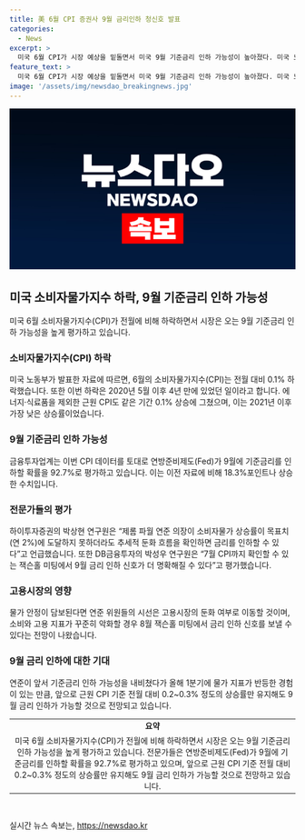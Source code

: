 ```yaml
---
title: 美 6월 CPI 증권사 9월 금리인하 청신호 발표
categories:
  - News
excerpt: >
  미국 6월 CPI가 시장 예상을 밑돌면서 미국 9월 기준금리 인하 가능성이 높아졌다. 미국 노동부는 CPI가 전월대비 0.1% 하락한 것을 발표했는데, 이는 2020년 5월 이후 4년 만에 처음이다. 변동성이 큰 에너지·식료품을 제외한 근원 CPI도 0.1% 상승으로 2021년 이후 가장 낮은 상승률을 기록했다. 시장은 연준이 9월에 금리를 인하할 확률을 92.7%로 보고 있으며, 이로 인해 금융투자업계에서도 기준금리 인하 가능성을 높게 평가하고 있다.
feature_text: >
  미국 6월 CPI가 시장 예상을 밑돌면서 미국 9월 기준금리 인하 가능성이 높아졌다. 미국 노동부는 CPI가 전월대비 0.1% 하락한 것을 발표했는데, 이는 2020년 5월 이후 4년 만에 처음이다. 변동성이 큰 에너지·식료품을 제외한 근원 CPI도 0.1% 상승으로 2021년 이후 가장 낮은 상승률을 기록했다. 시장은 연준이 9월에 금리를 인하할 확률을 92.7%로 보고 있으며, 이로 인해 금융투자업계에서도 기준금리 인하 가능성을 높게 평가하고 있다.
image: '/assets/img/newsdao_breakingnews.jpg'
---
```


<p><img src="/assets/img/newsdao_breakingnews.jpg" alt="bookingtag 속보" /></p>

<h2 data-ke-size="size26">미국 소비자물가지수 하락, 9월 기준금리 인하 가능성</h2>

<p data-ke-size="size16">미국 6월 소비자물가지수(CPI)가 전월에 비해 하락하면서 시장은 오는 9월 기준금리 인하 가능성을 높게 평가하고 있습니다.</p>

<h3>소비자물가지수(CPI) 하락</h3>

<p data-ke-size="size16">미국 노동부가 발표한 자료에 따르면, 6월의 소비자물가지수(CPI)는 전월 대비 0.1% 하락했습니다. 또한 이번 하락은 2020년 5월 이후 4년 만에 있었던 일이라고 합니다.
에너지·식료품을 제외한 근원 CPI도 같은 기간 0.1% 상승에 그쳤으며, 이는 2021년 이후 가장 낮은 상승률이었습니다.</p>

<h3>9월 기준금리 인하 가능성</h3>

<p data-ke-size="size16">금융투자업계는 이번 CPI 데이터를 토대로 연방준비제도(Fed)가 9월에 기준금리를 인하할 확률을 92.7%로 평가하고 있습니다. 이는 이전 자료에 비해 18.3%포인트나 상승한 수치입니다.</p>

<h3>전문가들의 평가</h3>

<p data-ke-size="size16">하이투자증권의 박상현 연구원은 “제롬 파월 연준 의장이 소비자물가 상승률이 목표치(연 2%)에 도달하지 못하더라도 추세적 둔화 흐름을 확인하면 금리를 인하할 수 있다”고 언급했습니다. 또한 DB금융투자의 박성우 연구원은 “7월 CPI까지 확인할 수 있는 잭슨홀 미팅에서 9월 금리 인하 신호가 더 명확해질 수 있다”고 평가했습니다.</p>

<h3>고용시장의 영향</h3>

<p data-ke-size="size16">물가 안정이 담보된다면 연준 위원들의 시선은 고용시장의 둔화 여부로 이동할 것이며, 소비와 고용 지표가 꾸준히 악화할 경우 8월 잭슨홀 미팅에서 금리 인하 신호를 보낼 수 있다는 전망이 나왔습니다.</p>

<h3>9월 금리 인하에 대한 기대</h3>

<p data-ke-size="size16">연준이 앞서 기준금리 인하 가능성을 내비쳤다가 올해 1분기에 물가 지표가 반등한 경험이 있는 만큼, 앞으로 근원 CPI 기준 전월 대비 0.2~0.3% 정도의 상승률만 유지해도 9월 금리 인하가 가능할 것으로 전망되고 있습니다.</p>

<table>
    <tr>
        <td style="text-align: center; height: 17px;"><b>요약</b></td>
    </tr>
    <tr>
        <td style="text-align: center; height: 17px;">미국 6월 소비자물가지수(CPI)가 전월에 비해 하락하면서 시장은 오는 9월 기준금리 인하 가능성을 높게 평가하고 있습니다. 전문가들은 연방준비제도(Fed)가 9월에 기준금리를 인하할 확률을 92.7%로 평가하고 있으며, 앞으로 근원 CPI 기준 전월 대비 0.2~0.3% 정도의 상승률만 유지해도 9월 금리 인하가 가능할 것으로 전망하고 있습니다.</td>
    </tr>
</table>

<p data-ke-size="size16">&nbsp;</p>
실시간 뉴스 속보는, <a href="https://newsdao.kr" rel="dofollow">https://newsdao.kr</a>


